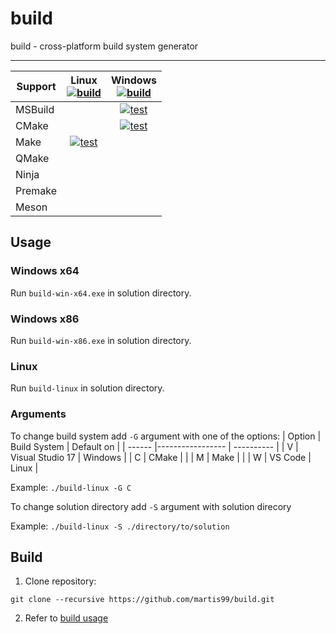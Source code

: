 # build

build - cross-platform build system generator 

***

| Support | Linux <br> [![build](https://github.com/martis99/build/actions/workflows/build-linux.yml/badge.svg)](https://github.com/martis99/build/actions/workflows/build-linux.yml) | Windows <br> [![build](https://github.com/martis99/build/actions/workflows/build-windows.yml/badge.svg)](https://github.com/martis99/build/actions/workflows/build-windows.yml) |
| ----- | :-: | :-: |
MSBuild |     | [![test](https://github.com/martis99/build/actions/workflows/test-windows-msbuild.yml/badge.svg)](https://github.com/martis99/build/actions/workflows/test-windows-msbuild.yml) |
CMake   |     | [![test](https://github.com/martis99/build/actions/workflows/test-windows-cmake.yml/badge.svg)](https://github.com/martis99/build/actions/workflows/test-windows-cmake.yml) |
Make    | [![test](https://github.com/martis99/build/actions/workflows/test-linux-make.yml/badge.svg)](https://github.com/martis99/build/actions/workflows/test-linux-make.yml) |     |
QMake   |     |     |
Ninja   |     |     |
Premake |     |     |
Meson   |     |     |

## Usage

### Windows x64

Run `build-win-x64.exe` in solution directory.  

### Windows x86

Run `build-win-x86.exe` in solution directory.  

### Linux

Run `build-linux` in solution directory.  

### Arguments

To change build system add `-G` argument with one of the options:
| Option |   Build System   | Default on |
| ------ |----------------- | ---------- |
| V      | Visual Studio 17 | Windows    |
| C      | CMake            |            |
| M      | Make             |            |
| W      | VS Code          | Linux      |

Example: `./build-linux -G C`

To change solution directory add `-S` argument with solution direcory

Example: `./build-linux -S ./directory/to/solution`

## Build

1. Clone repository:
```
git clone --recursive https://github.com/martis99/build.git
```
2. Refer to [build usage](https://github.com/martis99/build#usage)
